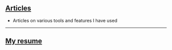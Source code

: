 ## [Articles](articles/articles.md)

* Articles on various tools and features I have used

***************************************************************

## [My resume](resume/resume.md)
